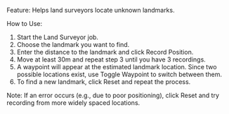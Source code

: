 Feature:
Helps land surveyors locate unknown landmarks.

How to Use:

1. Start the Land Surveyor job.
2. Choose the landmark you want to find.
3. Enter the distance to the landmark and click Record Position.
4. Move at least 30m and repeat step 3 until you have 3 recordings.
5. A waypoint will appear at the estimated landmark location. Since two possible locations exist, use Toggle Waypoint to switch between them.
6. To find a new landmark, click Reset and repeat the process.

   
Note:
If an error occurs (e.g., due to poor positioning), click Reset and try recording from more widely spaced locations.
